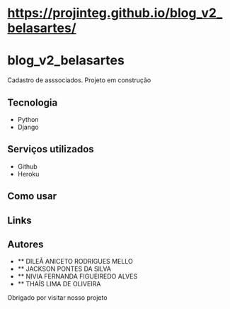 # https://projinteg.github.io/blog_v2_belasartes/
# blog_v2_belasartes
Cadastro de asssociados.
Projeto em construção
 
 
## Tecnologia 
 
* Python 
* Django   
 
## Serviços utilizados
 
* Github
* Heroku
 
 

## Como usar
 

 
 

## Links
 
 
 

## Autores
* ** DILEÃ ANICETO RODRIGUES MELLO
* ** JACKSON PONTES DA SILVA
* ** NIVIA FERNANDA FIGUEIREDO ALVES
* ** THAÍS LIMA DE OLIVEIRA
 
 
Obrigado por visitar nosso projeto
